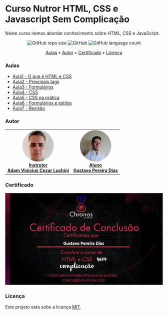 # Curso Nutror HTML, CSS e Javascript Sem Complicação
Neste curso iremos abordar conhecimento sobre HTML, CSS e JavaScript.

<p align="center">
	<img alt="GitHub repo size" src="https://img.shields.io/github/repo-size/gpd38/cursoNutrorHtmlCssJavascriptSemComplicacao">
	<img alt="GitHub" src="https://img.shields.io/github/license/gpd38/cursoNutrorHtmlCssJavascriptSemComplicacao">
	<img alt="GitHub language count" src="https://img.shields.io/github/languages/count/gpd38/cursoNutrorHtmlCssJavascriptSemComplicacao">
</p>

<p align="center">
	<a href="#Aulas">Aulas</a> •
	<a href="#Autor">Autor</a> •
	<a href="#Certificado">Certificado</a> •
	<a href="#Licença">Licença</a>
</p>

### Aulas

* [Aula1 - O que é HTML e CSS](https://github.com/gpd38/cursoNutrorHtmlCssJavascriptSemComplicacao/blob/main/codigo/aula1.md)
* [Aula2 - Principais tags](https://github.com/gpd38/cursoNutrorHtmlCssJavascriptSemComplicacao/blob/main/codigo/aula2.md)
* [Aula3 - Formulários](https://github.com/gpd38/cursoNutrorHtmlCssJavascriptSemComplicacao/blob/main/codigo/aula3.md)
* [Aula4 - CSS](https://github.com/gpd38/cursoNutrorHtmlCssJavascriptSemComplicacao/blob/main/codigo/aula4.md)
* [Aula5 - CSS na prática](https://github.com/gpd38/cursoNutrorHtmlCssJavascriptSemComplicacao/blob/main/codigo/aula5.md)
* [Aula6 - Formulários e estilos](https://github.com/gpd38/cursoNutrorHtmlCssJavascriptSemComplicacao/blob/main/codigo/aula6.md)
* [Aula7 - Revisão](https://github.com/gpd38/cursoNutrorHtmlCssJavascriptSemComplicacao/blob/main/codigo/aula7.md)

### Autor

<table>
	<tr>
		<td align="center">
			<a href="https://www.linkedin.com/in/adamviniciusqa/">
				<img style="border-radius: 50%;" src="https://github.com/gpd38/cursoNutrorLogicaDeProgramacao/blob/master/img/adam.png" width="100px;" alt=""/>
				<br /><b>Instrutor<br>Adam Vinicius Cezar Luchini</b>
			</a>
			<br />
		</td>
		<td align="center">
			<a href="https://www.linkedin.com/in/gustavopereiradias">
				<img style="border-radius: 50%;" src="https://github.com/gpd38/cursoNutrorLogicaDeProgramacao/blob/master/img/gustavo.png" width="100px;" alt=""/>
				<br /><b>Aluno<br>Gustavo Pereira Dias</b>
			</a>
			<br />
		</td>
	</tr>
</table>

### Certificado

![Certificado HTML e CSS Sem Complicação](https://github.com/gpd38/cursoNutrorHtmlCssJavascriptSemComplicacao/blob/main/img/certificadoconclusaocurso.png)

### Licença

Este projeto esta sobe a licença [MIT](./LICENSE).
